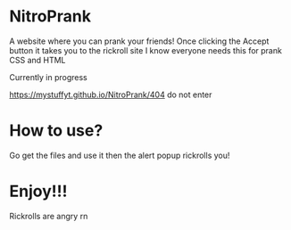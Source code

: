 # NitroPrank
A website where you can prank your friends! Once clicking the Accept button it takes you to the rickroll site
I know everyone needs this for prank
CSS and HTML

Currently in progress

https://mystuffyt.github.io/NitroPrank/404
do not enter


# How to use?

Go get the files and use it then the alert popup rickrolls you!

# Enjoy!!!
Rickrolls are angry rn
